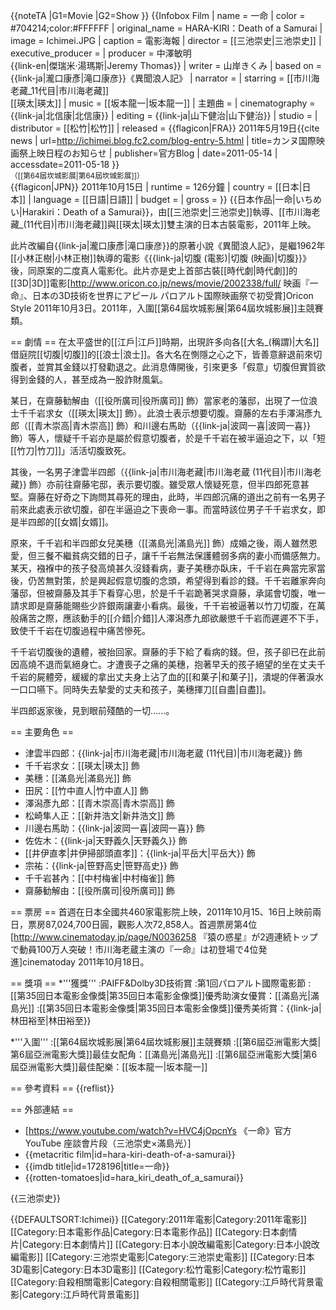{{noteTA
|G1=Movie
|G2=Show
}}
{{Infobox Film
| name               = 一命
| color              = #704214;color:#FFFFFF
| original_name      = HARA-KIRI：Death of a Samurai
| image              = Ichimei.JPG
| caption            = 電影海報
| director           = [[三池崇史|三池崇史]]
| executive_producer =
| producer           = 中澤敏明<br>{{link-en|傑瑞米·湯瑪斯|Jeremy Thomas}}
| writer             = 山岸きくみ
| based on           = {{link-ja|瀧口康彥|滝口康彦}}《異聞浪人記》
| narrator           = 
| starring           = [[市川海老藏_11代目|市川海老藏]]<br>[[瑛太|瑛太]]
| music              = [[坂本龍一|坂本龍一]]
| 主題曲             = 
| cinematography     = {{link-ja|北信康|北信康}}
| editing            = {{link-ja|山下健治|山下健治}}
| studio             = 
| distributor        = [[松竹|松竹]]
| released           = {{flagicon|FRA}} 2011年5月19日<ref>{{cite news | url=http://ichimei.blog.fc2.com/blog-entry-5.html | title=カンヌ国際映画祭上映日程のお知らせ | publisher=官方Blog | date=2011-05-14 | accessdate=2011-05-18 }}</ref><br><small>（[[第64屆坎城影展|第64屆坎城影展]]）</small><br />{{flagicon|JPN}} 2011年10月15日
| runtime            = 126分鐘
| country            = [[日本|日本]]
| language           = [[日語|日語]]
| budget             = 
| gross              = 
}}
{{日本作品|一命|いちめい|Harakiri：Death of a Samurai}}，由[[三池崇史|三池崇史]]執導、[[市川海老藏_(11代目)|市川海老藏]]與[[瑛太|瑛太]]雙主演的日本古裝電影，2011年上映。

此片改編自{{link-ja|瀧口康彥|滝口康彦}}的原著小說《異聞浪人記》，是繼1962年[[小林正樹|小林正樹]]執導的電影《{{link-ja|切腹 (電影)|切腹 (映画)|切腹}}》後，同原案的二度真人電影化。此片亦是史上首部古裝[[時代劇|時代劇]]的[[3D|3D]]電影<ref>[http://www.oricon.co.jp/news/movie/2002338/full/ 映画『一命』、日本の3D技術を世界にアピール パロアルト国際映画祭で初受賞]Oricon Style 2011年10月3日</ref>。2011年，入圍[[第64屆坎城影展|第64屆坎城影展]]主競賽類。

== 劇情 ==
在太平盛世的[[江戶|江戶]]時期，出現許多向各[[大名_(稱謂)|大名]]借庭院[[切腹|切腹]]的[[浪士|浪士]]。各大名在惻隱之心之下，皆善意辭退前來切腹者，並賞其金錢以打發勸退之。此消息傳開後，引來更多「假意」切腹但實質欲得到金錢的人，甚至成為一股詐財風氣。

某日，在齋藤勧解由（[[役所廣司|役所廣司]] 飾）當家老的藩邸，出現了一位浪士千千岩求女（[[瑛太|瑛太]] 飾）。此浪士表示想要切腹。齋藤的左右手澤潟彥九郎（[[青木崇高|青木崇高]] 飾）和川邊右馬助（{{link-ja|波岡一喜|波岡一喜}} 飾）等人，懷疑千千岩亦是屬於假意切腹者，於是千千岩在被半逼迫之下，以「短[[竹刀|竹刀]]」活活切腹致死。

其後，一名男子津雲半四郎（{{link-ja|市川海老藏|市川海老蔵 (11代目)|市川海老藏}} 飾）亦前往齋藤宅邸，表示要切腹。雖受眾人懷疑死意，但半四郎死意甚堅。齋藤在好奇之下詢問其尋死的理由，此時，半四郎沉痛的道出之前有一名男子前來此處表示欲切腹，卻在半逼迫之下喪命一事。而當時該位男子千千岩求女，即是半四郎的[[女婿|女婿]]。

原來，千千岩和半四郎女兒美穗（[[滿島光|滿島光]] 飾）成婚之後，兩人雖然恩愛，但三餐不繼貧病交錯的日子，讓千千岩無法保護體弱多病的妻小而備感無力。某天，襁褓中的孩子發高燒甚久沒錢看病，妻子美穗亦臥床，千千岩在典當完家當後，仍苦無對策，於是興起假意切腹的念頭，希望得到看診的錢。千千岩離家奔向藩邸，但被齋藤及其手下看穿心思，於是千千岩跪著哭求齋藤，承諾會切腹，唯一請求即是齋藤能賜些少許銀兩讓妻小看病。最後，千千岩被逼著以竹刀切腹，在萬般痛苦之際，應該動手的[[介錯|介錯]]人澤潟彥九郎欲嚴懲千千岩而遲遲不下手，致使千千岩在切腹過程中痛苦慘死。

千千岩切腹後的遺體，被抬回家。齋藤的手下給了看病的錢。但，孩子卻已在此前因高燒不退而氣絕身亡。才遭喪子之痛的美穗，抱著早夭的孩子絕望的坐在丈夫千千岩的屍體旁，緩緩的拿出丈夫身上沾了血的[[和菓子|和菓子]]，潰堤的伴著淚水一口口嚥下。同時失去摯愛的丈夫和孩子，美穗揮刀[[自盡|自盡]]。

半四郎返家後，見到眼前殘酷的一切......。

== 主要角色 ==
* 津雲半四郎：{{link-ja|市川海老藏|市川海老蔵 (11代目)|市川海老藏}} 飾
* 千千岩求女：[[瑛太|瑛太]] 飾
* 美穗：[[滿島光|滿島光]] 飾
* 田尻：[[竹中直人|竹中直人]] 飾
* 澤潟彥九郎：[[青木崇高|青木崇高]] 飾
* 松崎隼人正：[[新井浩文|新井浩文]] 飾
* 川邊右馬助：{{link-ja|波岡一喜|波岡一喜}} 飾
* 佐佐木：{{link-ja|天野義久|天野義久}} 飾
* [[井伊直孝|井伊掃部頭直孝]]：{{link-ja|平岳大|平岳大}} 飾
* 宗祐：{{link-ja|笹野高史|笹野高史}} 飾
* 千千岩甚內：[[中村梅雀|中村梅雀]] 飾
* 齋藤勧解由：[[役所廣司|役所廣司]] 飾

== 票房 ==
首週在日本全國共460家電影院上映，2011年10月15、16日上映前兩日，票房87,024,700日圓，觀影人次72,858人。首週票房第4位<ref>[http://www.cinematoday.jp/page/N0036258 『猿の惑星』が2週連続トップで動員100万人突破！市川海老蔵主演の『一命』は初登場で4位発進]cinematoday 2011年10月18日</ref>。

== 獎項 ==
*'''獲獎'''
:PAIFF&Dolby3D技術賞
:第1回パロアルト國際電影節
:[[第35回日本電影金像獎|第35回日本電影金像獎]]優秀助演女優賞：[[滿島光|滿島光]]
:[[第35回日本電影金像獎|第35回日本電影金像獎]]優秀美術賞：{{link-ja|林田裕至|林田裕至}}

*'''入圍'''
:[[第64屆坎城影展|第64屆坎城影展]]主競賽類
:[[第6屆亞洲電影大獎|第6屆亞洲電影大獎]]最佳女配角：[[滿島光|滿島光]]
:[[第6屆亞洲電影大獎|第6屆亞洲電影大獎]]最佳配樂：[[坂本龍一|坂本龍一]]

== 參考資料 ==
{{reflist}}

== 外部連結 ==
* [https://www.youtube.com/watch?v=HVC4jOpcnYs 《一命》官方 YouTube 座談會片段（三池崇史×滿島光）]
* {{metacritic film|id=hara-kiri-death-of-a-samurai}}
* {{imdb title|id=1728196|title=一命}}
* {{rotten-tomatoes|id=hara_kiri_death_of_a_samurai}}

{{三池崇史}}

{{DEFAULTSORT:Ichimei}}
[[Category:2011年電影|Category:2011年電影]]
[[Category:日本電影作品|Category:日本電影作品]]
[[Category:日本劇情片|Category:日本劇情片]]
[[Category:日本小說改編電影|Category:日本小說改編電影]]
[[Category:三池崇史電影|Category:三池崇史電影]]
[[Category:日本3D電影|Category:日本3D電影]]
[[Category:松竹電影|Category:松竹電影]]
[[Category:自殺相關電影|Category:自殺相關電影]]
[[Category:江戶時代背景電影|Category:江戶時代背景電影]]